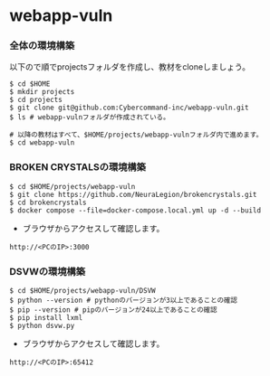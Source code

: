 # webapp-vuln

### 全体の環境構築
以下ので順でprojectsフォルダを作成し、教材をcloneしましょう。
```
$ cd $HOME
$ mkdir projects
$ cd projects
$ git clone git@github.com:Cybercommand-inc/webapp-vuln.git
$ ls # webapp-vulnフォルダが作成されている。

# 以降の教材はすべて、$HOME/projects/webapp-vulnフォルダ内で進めます。
$ cd webapp-vuln
```

### BROKEN CRYSTALSの環境構築
```
$ cd $HOME/projects/webapp-vuln
$ git clone https://github.com/NeuraLegion/brokencrystals.git
$ cd brokencrystals
$ docker compose --file=docker-compose.local.yml up -d --build
```

- ブラウザからアクセスして確認します。
```
http://<PCのIP>:3000
```

### DSVWの環境構築
```
$ cd $HOME/projects/webapp-vuln/DSVW
$ python --version # pythonのバージョンが3以上であることの確認
$ pip --version # pipのバージョンが24以上であることの確認
$ pip install lxml
$ python dsvw.py

```

- ブラウザからアクセスして確認します。
```
http://<PCのIP>:65412
```
